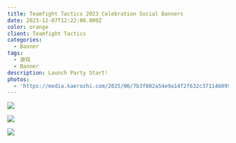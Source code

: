 ```yaml
---
title: Teamfight Tactics 2023 Celebration Social Banners
date: 2023-12-07T12:22:00.000Z
color: orange
client: Teamfight Tactics
categories:
  - Banner
tags:
  - 游戏
  - Banner
description: Launch Party Start!
photos:
  - 'https://media.kaerozhi.com/2025/06/7b3f082a54e9a14f2f632c3711460992.webp'
---
```

![](https://media.kaerozhi.com/2025/06/2d2986f046db4241f247a96369a4f895.webp)

![](https://media.kaerozhi.com/2025/06/0114e236fd812c593fd99565b5ada6df.webp)

![](https://media.kaerozhi.com/2025/06/9677cc5a9b883112cc251839330cbb1c.webp)


